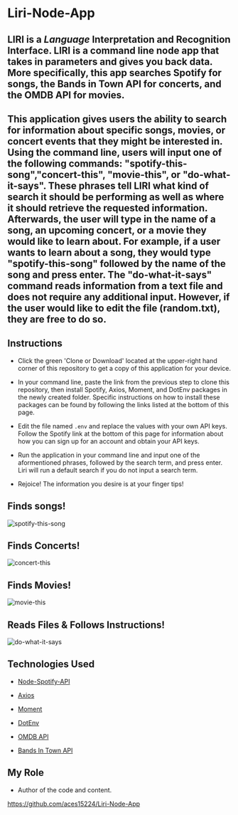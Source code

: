 # Liri-Node-App

## LIRI is a _Language_ Interpretation and Recognition Interface. LIRI is a command line node app that takes in parameters and gives you back data.  More specifically, this app searches Spotify for songs, the Bands in Town API for concerts, and the OMDB API for movies.

## This application gives users the ability to search for information about specific songs, movies, or concert events that they might be interested in.  Using the command line, users will input one of the following commands:  "spotify-this-song","concert-this", "movie-this", or "do-what-it-says".  These phrases tell LIRI what kind of search it should be performing as well as where it should retrieve the requested information.  Afterwards, the user will type in the name of a song, an upcoming concert, or a movie they would like to learn about.  For example, if a user wants to learn about a song, they would type "spotify-this-song" followed by the name of the song and press enter.  The "do-what-it-says" command reads information from a text file and does not require any additional input.  However, if the user would like to edit the file (random.txt), they are free to do so.  



## Instructions

* Click the green 'Clone or Download' located at the upper-right hand corner of this repository to get a copy of this application for your device.   

* In your command line, paste the link from the previous step to clone this repository, then install Spotify, Axios, Moment, and DotEnv packages in the newly created folder.  Specific instructions on how to install these packages can be found by following the links listed at the bottom of this page.  

* Edit the file named `.env` and replace the values with your own API keys.  Follow the Spotify link at the bottom of this page for information about how you can sign up for an account and obtain your API keys. 

* Run the application in your command line and input one of the aformentioned phrases, followed by the search term, and press enter.  Liri will run a default search if you do not input a search term.  

* Rejoice!  The information you desire is at your finger tips!


## Finds songs!
![spotify-this-song](https://media.giphy.com/media/UvFCPhkGPjyZID4r4d/giphy.gif)

## Finds Concerts!
![concert-this](https://media.giphy.com/media/dvrsOCoU3u8ipxmXl7/giphy.gif)

## Finds Movies!
![movie-this](https://media.giphy.com/media/iGXYY3CKSAuZ5Pw8n3/giphy.gif)

## Reads Files & Follows Instructions!
![do-what-it-says](https://media.giphy.com/media/hv3nXLb0QPVcTNIGRQ/giphy.gif)


## Technologies Used

* [Node-Spotify-API](https://www.npmjs.com/package/node-spotify-api)

* [Axios](https://www.npmjs.com/package/axios)

* [Moment](https://www.npmjs.com/package/moment)

* [DotEnv](https://www.npmjs.com/package/dotenv)

* [OMDB API](http://www.omdbapi.com)

* [Bands In Town API](http://www.artists.bandsintown.com/bandsintown-api)


## My Role

* Author of the code and content.  

https://github.com/aces15224/Liri-Node-App


   
